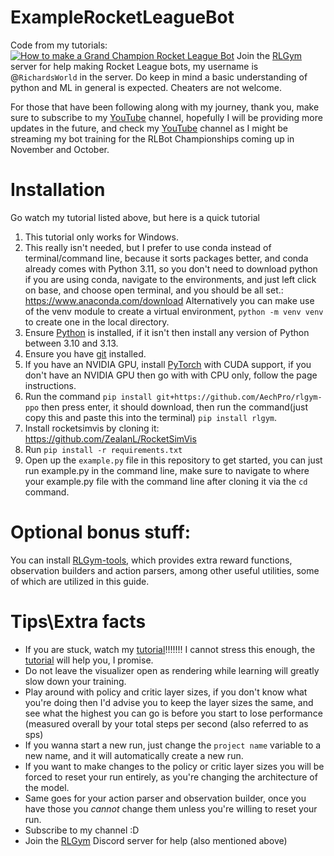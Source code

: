 # ExampleRocketLeagueBot
Code from my tutorials:
[![How to make a Grand Champion Rocket League Bot](https://img.youtube.com/vi/_IbWTCQNsxE/0.jpg)](https://www.youtube.com/watch?v=_IbWTCQNsxE)
Join the [RLGym](https://discord.gg/E6CDtwgP8F) server for help making Rocket League bots, my username is @`RichardsWorld` in the server.
Do keep in mind a basic understanding of python and ML in general is expected.
Cheaters are not welcome.

For those that have been following along with my journey, thank you, make sure to subscribe to my [YouTube](https://www.youtube.com/channel/UChM_9g85SvPZoLlH65aXayQ) channel, hopefully I will be providing more updates in the future, and check my [YouTube](https://www.youtube.com/channel/UChM_9g85SvPZoLlH65aXayQ) channel as I might be streaming my bot training for the RLBot Championships coming up in November and October.

# Installation
Go watch my tutorial listed above, but here is a quick tutorial
1. This tutorial only works for Windows.
2. This really isn't needed, but I prefer to use conda instead of terminal/command line, because it sorts packages better, and conda already comes with Python 3.11, so you don't need to download python if you are using conda, navigate to the environments, and just left click on base, and choose open terminal, and you should be all set.: https://www.anaconda.com/download
   Alternatively you can make use of the venv module to create a virtual environment, `python -m venv venv` to create one in the local directory. 
4. Ensure [Python](https://www.python.org/downloads/) is installed, if it isn't then install any version of Python between 3.10 and 3.13.
5. Ensure you have [git](https://git-scm.com/downloads/win) installed.
6. If you have an NVIDIA GPU, install [PyTorch](https://pytorch.org/get-started/locally/) with CUDA support, if you don't have an NVIDIA GPU then go with with CPU only, follow the page instructions.
7. Run the command `pip install git+https://github.com/AechPro/rlgym-ppo` then press enter, it should download, then run the command(just copy this and paste this into the terminal) `pip install rlgym`. 
8. Install rocketsimvis by cloning it: https://github.com/ZealanL/RocketSimVis
9. Run `pip install -r requirements.txt`
10. Open up the `example.py` file in this repository to get started, you can just run example.py in the command line, make sure to navigate to where your example.py file with the command line after cloning it via the `cd` command.

# Optional bonus stuff:
You can install [RLGym-tools](https://github.com/RLGym/rlgym-tools), which provides extra reward functions, observation builders and action parsers, among other useful utilities, some of which are utilized in this guide.

# Tips\Extra facts
- If you are stuck, watch my [tutorial](https://www.youtube.com/watch?v=_IbWTCQNsxE)!!!!!!! I cannot stress this enough, the [tutorial](https://www.youtube.com/watch?v=_IbWTCQNsxE) will help you, I promise.
- Do not leave the visualizer open as rendering while learning will greatly slow down your training.
- Play around with policy and critic layer sizes, if you don't know what you're doing then I'd advise you to keep the layer sizes the same, and see what the highest you can go is before you start to lose performance (measured overall by your total steps per second (also referred to as sps)
- If you wanna start a new run, just change the `project name` variable to a new name, and it will automatically create a new run.
- If you want to make changes to the policy or critic layer sizes you will be forced to reset your run entirely, as you're changing the architecture of the model.
- Same goes for your action parser and observation builder, once you have those you _cannot_ change them unless you're willing to reset your run.
- Subscribe to my channel :D
- Join the [RLGym](https://discord.gg/E6CDtwgP8F) Discord server for help (also mentioned above)
